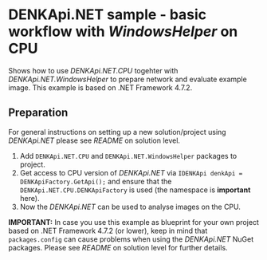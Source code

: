 ﻿# DENKApi.NET sample - basic workflow with *WindowsHelper* on CPU
Shows how to use *DENKApi.NET.CPU* togehter with *DENKApi.NET.WindowsHelper* to prepare network and evaluate example image. This example is based on .NET Framework 4.7.2.

## Preparation
For general instructions on setting up a new solution/project using *DENKApi.NET* please see *README* on solution level.

1. Add `DENKApi.NET.CPU` and `DENKApi.NET.WindowsHelper` packages to project.
2. Get access to CPU version of *DENKApi.NET* via `IDENKApi denkApi = DENKApiFactory.GetApi();` and ensure that the `DENKApi.NET.CPU.DENKApiFactory` is used (the namespace is **important** here).
3. Now the *DENKApi.NET* can be used to analyse images on the CPU.

**IMPORTANT:** In case you use this example as blueprint for your own project based on .NET Framework 4.7.2 (or lower), keep in mind that `packages.config` can cause problems when using the *DENKApi.NET* NuGet packages. Please see *README* on solution level for further details.
